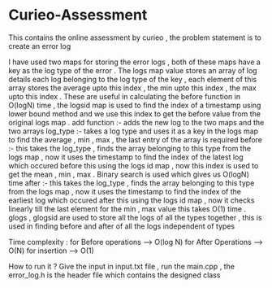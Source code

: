 # Curieo-Assessment
This contains the online assessment by curieo , the problem statement is to create an error log 

I have used two maps for storing the error logs , both of these maps have a key as the log type of the error . The logs map value stores an array of log details each log belonging to the log type of the key , each element of this array stores the average upto this index , the min upto this index , the max upto this index . These are useful in calculating the before function in O(logN) time , the logsid map is used to find the index of a timestamp using lower bound method and we use this index to get the before value from the original logs map .
add function :- adds the new log to the two maps and the two arrays 
log_type :- takes a log type and uses it as a key in the logs map to find the average , min , max , the last entry of the array is required
before :- this takes the log_type , finds the array belonging to this type from the logs map , now it uses the timestamp to find the index of the latest log which occured before this using the logs id map , now this index is used to get the mean , min , max . Binary search is used which gives us O(logN) time 
after :- this takes the log_type , finds the array belonging to this type from the logs map , now it uses the timestamp to find the index of the earliest log which occured after this using the logs id map , now it checks linearly till the last element for the min , max value this takes O(1) time .
glogs , glogsid are used to store all the logs of all the types together , this is used in finding before and after of all the logs independent of types

Time complexity : 
for Before operations --> O(log N)
for After Operations --> O(N)
for insertion --> O(1)

How to run it ?
Give the input in input.txt file , run the main.cpp , the error_log.h is the header file which contains the designed class
